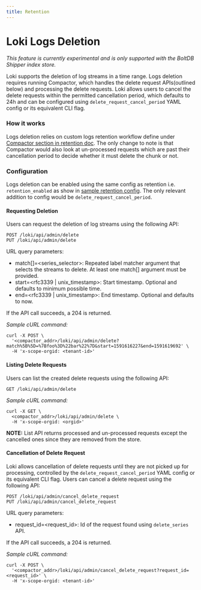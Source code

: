 ```yaml
---
title: Retention
---
```

# Loki Logs Deletion

_This feature is currently experimental and is only supported with the BoltDB Shipper index store._

Loki supports the deletion of log streams in a time range. Logs deletion requires running Compactor, which handles the delete request APIs(outlined below) and processing the delete requests.
Loki allows users to cancel the delete requests within the permitted cancellation period, which defaults to 24h and can be configured using `delete_request_cancel_period` YAML config or its equivalent CLI flag.

### How it works

Logs deletion relies on custom logs retention workflow define under [Compactor section in retention doc](../retention#compactor).
The only change to note is that Compactor would also look at un-processed requests which are past their cancellation period to decide whether it must delete the chunk or not.

### Configuration

Logs deletion can be enabled using the same config as retention i.e. `retention_enabled` as show in [sample retention config](../retention#retention-configuration).
The only relevant addition to config would be `delete_request_cancel_period`.

#### Requesting Deletion

Users can request the deletion of log streams using the following API:

```
POST /loki/api/admin/delete
PUT /loki/api/admin/delete
```

URL query parameters:

* match[]=<series_selector>: Repeated label matcher argument that selects the streams to delete. At least one match[] argument must be provided.
* start=<rfc3339 | unix_timestamp>: Start timestamp. Optional and defaults to minimum possible time.
* end=<rfc3339 | unix_timestamp>: End timestamp. Optional and defaults to now.

If the API call succeeds, a 204 is returned.

_Sample cURL command:_
```
curl -X POST \
  '<compactor_addr>/loki/api/admin/delete?match%5B%5D=%7Bfoo%3D%22bar%22%7D&start=1591616227&end=1591619692' \
  -H 'x-scope-orgid: <tenant-id>'
```

#### Listing Delete Requests

Users can list the created delete requests using the following API:

```
GET /loki/api/admin/delete
```

_Sample cURL command:_
```
curl -X GET \
  <compactor_addr>/loki/api/admin/delete \
  -H 'x-scope-orgid: <orgid>'
```

**NOTE:** List API returns processed and un-processed requests except the cancelled ones since they are removed from the store.

#### Cancellation of Delete Request

Loki allows cancellation of delete requests until they are not picked up for processing, controlled by the `delete_request_cancel_period` YAML config or its equivalent CLI flag.
Users can cancel a delete request using the following API:

```
POST /loki/api/admin/cancel_delete_request
PUT /loki/api/admin/cancel_delete_request
```

URL query parameters:

* request_id=<request_id>: Id of the request found using `delete_series` API.

If the API call succeeds, a 204 is returned.

_Sample cURL command:_
```
curl -X POST \
  '<compactor_addr>/loki/api/admin/cancel_delete_request?request_id=<request_id>' \
  -H 'x-scope-orgid: <tenant-id>'
```
